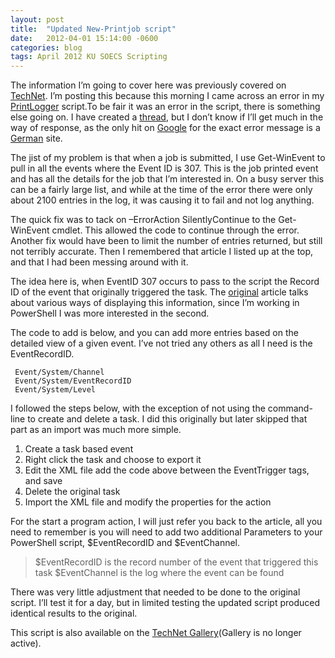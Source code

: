 ```yaml
---
layout: post
title:  "Updated New-Printjob script"
date:   2012-04-01 15:14:00 -0600
categories: blog
tags: April 2012 KU SOECS Scripting
---
```

The information I’m going to cover here was previously covered on [TechNet](http://blogs.technet.com/b/wincat/archive/2012/03/21/3449236.aspx). I’m posting this because this morning I came across an error in my [PrintLogger](https://github.com/jeffpatton1971/mod-posh/blob/master/powershell/production/New-PrintJob.ps1) script.To be fair it was an error in the script, there is something else going on. I have created a [thread](http://social.technet.microsoft.com/Forums/en-US/ITCG/thread/29739ec0-b367-4a1c-9d0b-42cbbb6bae36/#e6bf38fa-ce99-41a8-843b-701efd4448c3), but I don’t know if I’ll get much in the way of response, as the only hit on [Google](https://www.google.com/search?q=get-winevent+The+maximum+number+of+replacements+has+been+reached&hl=en#hl=en&sclient=psy-ab&q=get-winevent+%22The+maximum+number+of+replacements+has+been+reached%22&oq=get-winevent+%22The+maximum+number+of+replacements+has+been+reached%22&aq=f&aqi=&aql=1&gs_l=serp.3...5007l5444l0l5805l2l2l0l0l0l0l121l217l1j1l2l0.epsugrst.1.&pbx=1&bav=on.2,or.r_gc.r_pw.r_cp.r_qf.,cf.osb&fp=21ba5269d78bca91&biw=1680&bih=926) for the exact error message is a [German](http://www.cycotec.de/index.php/programmieren/powershell/beispiele/148-winrm-aktivieren) site.

The jist of my problem is that when a job is submitted, I use Get-WinEvent to pull in all the events where the Event ID is 307. This is the job printed event and has all the details for the job that I’m interested in. On a busy server this can be a fairly large list, and while at the time of the error there were only about 2100 entries in the log, it was causing it to fail and not log anything.

The quick fix was to tack on –ErrorAction SilentlyContinue to the Get-WinEvent cmdlet. This allowed the code to continue through the error. Another fix would have been to limit the number of entries returned, but still not terribly accurate. Then I remembered that article I listed up at the top, and that I had been messing around with it.

The idea here is, when EventID 307 occurs to pass to the script the Record ID of the event that originally triggered the task. The [original](http://blogs.technet.com/b/otto/archive/2007/11/09/find-the-event-that-triggered-your-task.aspx) article talks about various ways of displaying this information, since I’m working in PowerShell I was more interested in the second.

The code to add is below, and you can add more entries based on the detailed view of a given event. I’ve not tried any others as all I need is the EventRecordID.

``` dos
 Event/System/Channel
 Event/System/EventRecordID
 Event/System/Level
```

I followed the steps below, with the exception of not using the command-line to create and delete a task. I did this originally but later skipped that part as an import was much more simple.

1. Create a task based event
2. Right click the task and choose to export it
3. Edit the XML file add the code above between the EventTrigger tags, and save
4. Delete the original task
5. Import the XML file and modify the properties for the action

For the start a program action, I will just refer you back to the article, all you need to remember is you will need to add two additional Parameters to your PowerShell script, $EventRecordID and $EventChannel.

> $EventRecordID is the record number of the event that triggered this task
> $EventChannel is the log where the event can be found

There was very little adjustment that needed to be done to the original script. I’ll test it for a day, but in limited testing the updated script produced identical results to the original.

This script is also available on the [TechNet Gallery](http://gallery.technet.microsoft.com/New-PrintJob-2f43062f)(Gallery is no longer active).
